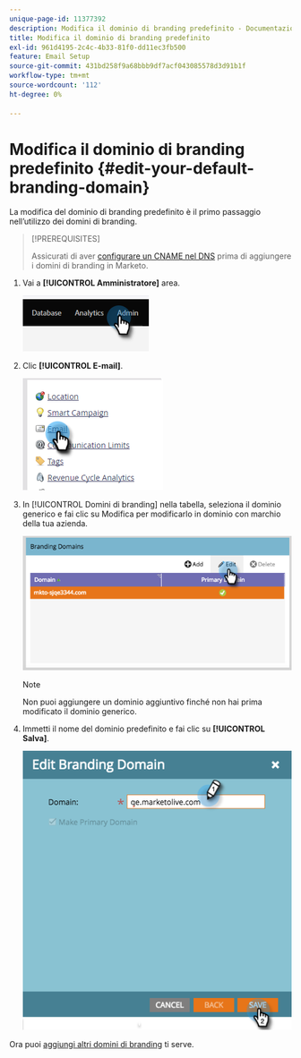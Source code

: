 ```yaml
---
unique-page-id: 11377392
description: Modifica il dominio di branding predefinito - Documentazione di Marketo - Documentazione del prodotto
title: Modifica il dominio di branding predefinito
exl-id: 961d4195-2c4c-4b33-81f0-dd11ec3fb500
feature: Email Setup
source-git-commit: 431bd258f9a68bbb9df7acf043085578d3d91b1f
workflow-type: tm+mt
source-wordcount: '112'
ht-degree: 0%

---
```


# Modifica il dominio di branding predefinito {#edit-your-default-branding-domain}

La modifica del dominio di branding predefinito è il primo passaggio nell’utilizzo dei domini di branding.

>[!PREREQUISITES]
>
>Assicurati di aver [configurare un CNAME nel DNS](/help/marketo/getting-started/setup/configure-protocols-for-marketo.md) prima di aggiungere i domini di branding in Marketo.

1. Vai a **[!UICONTROL Amministratore]** area.

   ![](assets/edit-your-default-branding-domain-1.png)

1. Clic **[!UICONTROL E-mail]**.

   ![](assets/edit-your-default-branding-domain-2.png)

1. In [!UICONTROL Domini di branding] nella tabella, seleziona il dominio generico e fai clic su Modifica per modificarlo in dominio con marchio della tua azienda.

   ![](assets/edit-your-default-branding-domain-3.png)

   >[!NOTE]
   >
   >Non puoi aggiungere un dominio aggiuntivo finché non hai prima modificato il dominio generico.

1. Immetti il nome del dominio predefinito e fai clic su **[!UICONTROL Salva]**.

   ![](assets/edit-your-default-branding-domain-4.png)

Ora puoi [aggiungi altri domini di branding](/help/marketo/product-docs/administration/email-setup/add-multiple-branding-domains/add-an-additional-branding-domain.md) ti serve.
